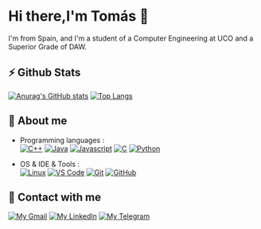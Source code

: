 # Hi there,I'm Tomás 👋
I'm from Spain, and I'm a student of a Computer Engineering at UCO and a Superior Grade of DAW. 

## ⚡ Github Stats

[![Anurag's GitHub stats](https://github-readme-stats.vercel.app/api?username=tomashm01)](https://github.com/tomashm01/github-readme-stats)
[![Top Langs](https://github-readme-stats.vercel.app/api/top-langs/?username=tomashm01)](https://github.com/tomashm01/github-readme-stats)

## 🚀 About me

- Programming languages : <br />
  [![C++](https://img.shields.io/badge/C%2B%2B-00599C?style=for-the-badge&logo=c%2B%2B&logoColor=white)]()
  [![Java](https://img.shields.io/badge/Java-orange?style=for-the-badge&logo=java&logoColor=white)]()
  [![Javascript](https://img.shields.io/badge/Javascript-yellow?style=for-the-badge&logo=javascript&logoColor=white)]()
  [![C](https://img.shields.io/badge/C-#396E35?style=for-the-badge&logo=c&logoColor=white)]()
  [![Python](https://img.shields.io/badge/Python-3776AB?style=for-the-badge&logo=python&logoColor=white)]()

- OS & IDE & Tools : <br />
  [![Linux](https://img.shields.io/badge/Ubuntu-orange?style=for-the-badge&logo=ubuntu&logoColor=white)]()
  [![VS Code](https://img.shields.io/badge/VSCode-2490D5?style=for-the-badge&logo=visual-studio-code&logoColor=white)]()
  [![Git](https://img.shields.io/badge/Git-E34F26?style=for-the-badge&logo=git&logoColor=white)]()
  [![GitHub](https://img.shields.io/badge/GitHub-000000?style=for-the-badge&logo=github&logoColor=white)]()


## 💬 Contact with me

[![My Gmail](https://img.shields.io/badge/-GMAIL-D14836?style=for-the-badge&logo=gmail&logoColor=white)](https://mail.google.com/mail/u/0/?tab=rm&ogbl#inbox?compose=CllgCJZbjQzNhFmGwxxHTHQVfTLQSvFfTlvrzzFFKKjsKhLHvQCrsKScQQJDhVGGdVrFlDKRHSB)
[![My LinkedIn](https://img.shields.io/badge/LinkedIn-0077B5?style=for-the-badge&logo=linkedin&logoColor=white)](https://www.linkedin.com/in/marcos-rivera-gavil%C3%A1n-806b61184/)
[![My Telegram](https://img.shields.io/badge/-TELEGRAM-2CA5E0?style=for-the-badge&logo=telegram&logoColor=white)](https://t.me/MarcosRigal)

<!--
**tomashm01/tomashm01** is a ✨ _special_ ✨ repository because its `README.md` (this file) appears on your GitHub profile.

Here are some ideas to get you started:

- 🔭 I’m currently working on ...
- 🌱 I’m currently learning ...
- 👯 I’m looking to collaborate on ...
- 🤔 I’m looking for help with ...
- 💬 Ask me about ...
- 📫 How to reach me: ...
- 😄 Pronouns: ...
- ⚡ Fun fact: ...
-->

